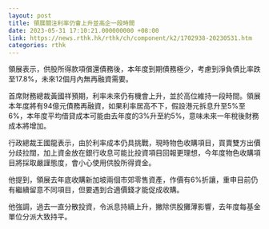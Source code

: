 ```yaml
---
layout: post
title: 領展關注利率仍會上升並高企一段時間
date: 2023-05-31 17:10:21.000000000 +08:00
link: https://news.rthk.hk/rthk/ch/component/k2/1702938-20230531.htm
categories: rthk
---
```


領展表示，供股所得款項償還債務後，本年度到期債務極少，考慮到淨負債比率跌至17.8%，未來12個月內無再融資需要。

首席財務總裁黃國祥預期，利率未來仍有機會上升，並於高位維持一段時間。領展本年度將有94億元債務再融資，如果利率居高不下，假設港元拆息升至5%至6%，本年度平均借貸成本可能由去年度的3%升至約5%，意味未來一年稅後財務成本將增加。

行政總裁王國龍表示，由於利率成本仍具挑戰，現時物色收購項目，買賣雙方出價分歧拉闊，加上資金放在銀行收息可能比投資項目回報更理想，今年度物色收購項目將採取嚴謹態度，會小心使用供股所得資金。

他提到，領展去年底收購新加坡兩個市郊零售資產，作價有6%折讓，重申目前仍有繼續留意不同項目，但要遇到合適價錢才能促成收購。

他強調，過去一直分散投資，令派息持續上升，撇除供股攤薄影響，去年度每基金單位分派大致持平。
